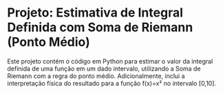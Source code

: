 # Projeto: Estimativa de Integral Definida com Soma de Riemann (Ponto Médio)

Este projeto contém o código em Python para estimar o valor da integral definida de uma função em um dado intervalo, utilizando a Soma de Riemann com a regra do ponto médio. Adicionalmente, inclui a interpretação física do resultado para a função f(x)=x² no intervalo [0,10].
